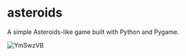# asteroids

A simple Asteroids-like game built with Python and Pygame.

![YmSwzVB](https://github.com/user-attachments/assets/f4152b77-7439-4838-91fc-c004202a92f4)
